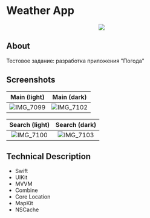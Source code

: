 # Weather App

<p align="center">
   <img src="https://img.shields.io/badge/iOS-16.0-blue">
</p>

## About

Тестовое задание: разработка приложения "Погода" 

## Screenshots

| Main (light) | Main (dark) |
| :-------------: |:-------------:| 
| ![IMG_7099](https://github.com/AkvaLin/WeatherApp/assets/98354733/a4a3a12c-050b-452b-93bf-fd179e04f028) | ![IMG_7102](https://github.com/AkvaLin/WeatherApp/assets/98354733/cae294bf-b464-4f91-8e4c-995873ba443f) |

| Search (light) | Search (dark) |
| :-------------: |:-------------:| 
| ![IMG_7100](https://github.com/AkvaLin/WeatherApp/assets/98354733/943fe96e-6fe5-49e1-b784-22c2773bff95) | ![IMG_7103](https://github.com/AkvaLin/WeatherApp/assets/98354733/7ac1189f-5c44-4ad7-b171-6ca82161add5) |

## Technical Description

- Swift
- UIKit
- MVVM
- Combine
- Core Location
- MapKit
- NSCache
